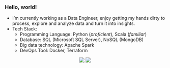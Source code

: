 ### Hello, world! 

- I’m currently working as a Data Engineer, enjoy getting my hands dirty to process, explore and analyze data and turn it into insights.
- Tech Stack:
  - Programming Language: Python (_proficient_), Scala (_familiar_)
  - Database: SQL (Microsoft SQL Server), NoSQL (MongoDB)
  - Big data technology: Apache Spark
  - DevOps Tool: Docker, Terraform

<p float="left" align="center">
  <img src="https://github-readme-stats.vercel.app/api?username=dec1mo&show_icons=true&count_private=true&theme=solarized-dark" />
  <img src="https://github-readme-stats.vercel.app/api/top-langs/?username=dec1mo&hide=javascript,css,scss,html&layout=compact&theme=solarized-dark" />
</p>
